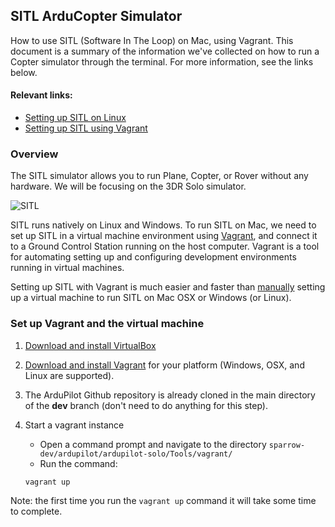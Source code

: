 ## SITL ArduCopter Simulator 
How to use SITL (Software In The Loop) on Mac, using Vagrant.
This document is a summary of the information we've collected on how to run a Copter simulator through the terminal. For more information, see the links below.

#### Relevant links:
* [Setting up SITL on Linux](http://ardupilot.org/dev/docs/setting-up-sitl-on-linux.html)
* [Setting up SITL using Vagrant](http://ardupilot.org/dev/docs/setting-up-sitl-using-vagrant.html)

### Overview
The SITL simulator allows you to run Plane, Copter, or Rover without any hardware. We will be focusing on the 3DR Solo simulator.
 
![SITL](http://ardupilot.org/dev/_images/SITL_Linux.jpg)

SITL runs natively on Linux and Windows. To run SITL on Mac, we need to set up SITL in a virtual machine environment using [Vagrant](https://www.vagrantup.com/), and connect it to a Ground Control Station running on the host computer. Vagrant is a tool for automating setting up and configuring development environments running in virtual machines.  

Setting up SITL with Vagrant is much easier and faster than [manually](http://ardupilot.org/dev/docs/setting-up-sitl-on-windows.html#setting-up-sitl-on-windows) setting up a virtual machine to run SITL on Mac OSX or Windows (or Linux).

### Set up Vagrant and the virtual machine
1. [Download and install VirtualBox](https://www.virtualbox.org/wiki/Downloads)
2. [Download and install Vagrant](https://www.vagrantup.com/downloads.html) for your platform (Windows, OSX, and Linux are supported).
3. The ArduPilot Github repository is already cloned in the main directory of the **dev** branch (don't need to do anything for this step).
4. Start a vagrant instance
	* Open a command prompt and navigate to the directory ``sparrow-dev/ardupilot/ardupilot-solo/Tools/vagrant/``
	* Run the command: 

	```
	vagrant up
	```

Note: the first time you run the ``vagrant up`` command it will take some time to complete. 
